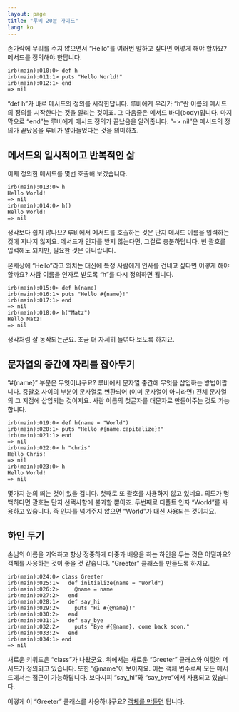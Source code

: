 ```yaml
---
layout: page
title: "루비 20분 가이드"
lang: ko
---
```


손가락에 무리를 주지 않으면서 “Hello”를 여러번 말하고 싶다면 어떻게 해야 할까요? 메서드를 정의해야 한답니다.

    irb(main):010:0> def h
    irb(main):011:1> puts "Hello World!"
    irb(main):012:1> end
    => nil

“def h”가 바로 메서드의 정의를 시작한답니다. 루비에게 우리가 “h”란 이름의 메서드의 정의를 시작한다는 것을 알리는
것이죠. 그 다음줄은 메서드 바디(body)입니다. 마지막으로 “end”는 루비에게 메서드 정의가 끝났음을 알려줍니다.
”=&gt; nil”은 메서드의 정의가 끝났음을 루비가 알아들었다는 것을 의미하죠.

## 메서드의 일시적이고 반복적인 삶

이제 정의한 메서드를 몇번 호출해 보겠습니다.

    irb(main):013:0> h
    Hello World!
    => nil
    irb(main):014:0> h()
    Hello World!
    => nil

생각보다 쉽지 않나요? 루비에서 메서드를 호출하는 것은 단지 메서드 이름을 입력하는 것에 지나지 않지요. 메서드가 인자를 받지
않는다면, 그걸로 충분하답니다. 빈 괄호를 입력해도 되지만, 필요한 것은 아니랍니다.

온세상에 “Hello”라고 외치는 대신에 특정 사람에게 인사를 건네고 싶다면 어떻게 해야 할까요? 사람 이름을 인자로 받도록
“h”를 다시 정의하면 됩니다.

    irb(main):015:0> def h(name)
    irb(main):016:1> puts "Hello #{name}!"
    irb(main):017:1> end
    => nil
    irb(main):018:0> h("Matz")
    Hello Matz!
    => nil

생각처럼 잘 동작되는군요. 조금 더 자세히 들여다 보도록 하지요.

## 문자열의 중간에 자리를 잡아두기

”#\{name}” 부분은 무엇이냐구요? 루비에서 문자열 중간에 무엇을 삽입하는 방법이랍니다. 중괄호 사이의 부분이 문자열로
변환되어 (이미 문자열이 아니라면) 전체 문자열의 그 지점에 삽입되는 것이지요. 사람 이름의 첫글자를 대문자로 만들어주는 것도
가능합니다.

    irb(main):019:0> def h(name = "World")
    irb(main):020:1> puts "Hello #{name.capitalize}!"
    irb(main):021:1> end
    => nil
    irb(main):022:0> h "chris"
    Hello Chris!
    => nil
    irb(main):023:0> h
    Hello World!
    => nil

몇가지 눈의 띄는 것이 있을 겁니다. 첫째로 또 괄호를 사용하지 않고 있네요. 의도가 명백하다면 괄호는 단지 선택사항에 불과할
뿐이죠. 두번째로 디폴트 인자 “World”를 사용하고 있습니다. 즉 인자를 넘겨주지 않으면 “World”가 대신 사용되는
것이지요.

## 하인 두기

손님의 이름을 기억하고 항상 정중하게 마중과 배웅을 하는 하인을 두는 것은 어떨까요? 객체를 사용하는 것이 좋을 것 같습니다.
“Greeter” 클래스를 만들도록 하지요.

    irb(main):024:0> class Greeter
    irb(main):025:1>   def initialize(name = "World")
    irb(main):026:2>     @name = name
    irb(main):027:2>   end
    irb(main):028:1>   def say_hi
    irb(main):029:2>     puts "Hi #{@name}!"
    irb(main):030:2>   end
    irb(main):031:1>   def say_bye
    irb(main):032:2>     puts "Bye #{@name}, come back soon."
    irb(main):033:2>   end
    irb(main):034:1> end
    => nil

새로운 키워드은 “class”가 나왔군요. 위에서는 새로운 “Greeter” 클래스와 여럿의 메서드가 정의되고 있습니다. 또한
”@name”이 보이지요. 이는 객체 변수로써 모든 메서드에서는 접근이 가능하답니다. 보다시피 “say\_hi”와
“say\_bye”에서 사용되고 있습니다.

어떻게 이 “Greeter” 클래스를 사용하냐구요? [객체를 만들면](/ko/documentation/quickstart/3/)
됩니다.

